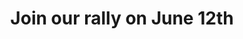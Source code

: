---
layout: nexusredirect
title: Join our rally on June 12th 
description: People from every Labour tradition are coming together at our rally on June 12th - Be part of it. 
image: /assets/webthumbnails/uptous3.png
redirecturl: https://labournexus.org.uk/uptous.html
---